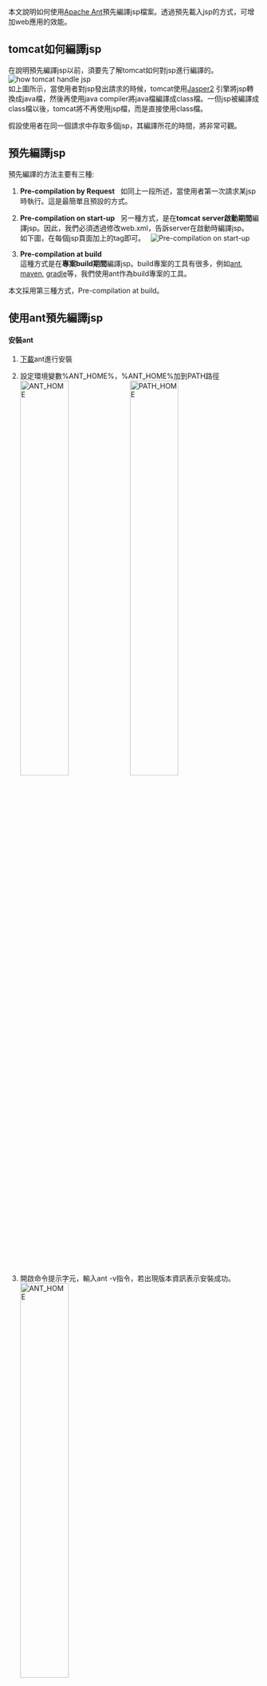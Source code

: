 本文說明如何使用[Apache Ant](http://ant.apache.org/)預先編譯jsp檔案。透過預先載入jsp的方式，可增加web應用的效能。

## tomcat如何編譯jsp
在說明預先編譯jsp以前，須要先了解tomcat如何對jsp進行編譯的。
![how tomcat handle jsp](https://media.licdn.com/mpr/mpr/shrinknp_800_800/AAEAAQAAAAAAAAYZAAAAJDFjNTNlNWY5LTA1M2YtNDYyYy1hN2YwLTU1N2I1MWEzZTk5ZA.png)  
如上圖所示，當使用者對jsp發出請求的時候，tomcat使用[Jasper2](https://tomcat.apache.org/tomcat-7.0-doc/jasper-howto.html) 引擎將jsp轉換成java檔，然後再使用java compiler將java檔編譯成class檔。一但jsp被編譯成class檔以後，tomcat將不再使用jsp檔，而是直接使用class檔。  

假設使用者在同一個請求中存取多個jsp，其編譯所花的時間，將非常可觀。

## 預先編譯jsp  
預先編譯的方法主要有三種:  
1. **Pre-compilation by Request**  
如同上一段所述，當使用者第一次請求某jsp時執行。這是最簡單且預設的方式。
  
2. **Pre-compilation on start-up**  
另一種方式，是在**tomcat server啟動期間**編譯jsp。因此，我們必須透過修改web.xml，告訴server在啟動時編譯jsp。  
如下圖，在每個jsp頁面加上<load-on-startup>的tag即可。  
![Pre-compilation on start-up](https://i.imgur.com/sLZvngz.png)  
3. **Pre-compilation at build**  
這種方式是在**專案build期間**編譯jsp。build專案的工具有很多，例如[ant](http://ant.apache.org/), [maven](https://maven.apache.org/), [gradle](https://gradle.org/)等，我們使用ant作為build專案的工具。

本文採用第三種方式，Pre-compilation at build。  

## 使用ant預先編譯jsp
#### 安裝ant  
1. [下載](http://ant.apache.org/bindownload.cgi)ant進行安裝  
  
2. 設定環境變數%ANT_HOME%，%ANT_HOME%加到PATH路徑  
<img src="https://i.imgur.com/MZ8wKdc.png" alt="ANT_HOME" width="45%" height="45%"></img>
<img src="https://i.imgur.com/HYYA5BN.png" alt="PATH_HOME" width="45%" height="45%"></img>  
  
3. 開啟命令提示字元，輸入ant -v指令，若出現版本資訊表示安裝成功。  
<img src="https://i.imgur.com/kjimDVa.png" alt="ANT_HOME" width="45%" height="45%"></img>  
  
#### 使用ant編譯jsp  
使用ant之前需要寫一份xml，告訴ant該執行那些工作(target)。我們將xml命名為[precompileJSP.xml](https://github.com/hsush2017/precompile_jsp/blob/master/precompileJSP.xml)。  
![property](https://i.imgur.com/DZGtaqs.png)  
參數設定，請依照電腦的設定更換。

![path設定](https://i.imgur.com/9nAJsFR.png)  
引入該專案會用到的jar和classpath。  

![jspc](https://i.imgur.com/rfarglb.png)  
透過JspC套件，**將jsp轉換成JAVA檔**。  
在\<taskdef\>中，定義JspC，設定JspC會用到的jar和classpath，並取名為jasper2。  
在\<jasper2\>中，轉換jsp至java。**addwebxmlmappings="true"表示在轉換時會將generated_web.xml合併到web.xml中**。轉換完成將JAVA檔存於jsp_java目錄下。

![compile jsp](https://i.imgur.com/AHMGUb8.png)  
編譯java檔。  
139-148行: 使用eclipse compiler編譯java。相較於java compiler，**eclipse compiler允許java檔有錯誤的狀況下編譯class檔**(雖然class是壞的)。若想使用java compiler，則可以刪除這幾行。  
\<javac\>，將jsp_java目錄下的java檔，編譯成class檔，並將class檔放於tomcat中，該專案的WEB-INF/classes目錄下。  
\<delete\>，將暫存的jsp_java目錄刪除。

![precompile jsp](https://i.imgur.com/9MEuY3L.png)  
依序執行target: jspc, compile_jsp。

開啟命令提示字元，移動到專案目錄下，執行ant。  
![執行ant](https://i.imgur.com/fvXYgrK.png)  

#### 執行結果 
1. **web.xml**  
如下圖所示，左邊為原本的web.xml，右邊為執行後的web.xml，可看出web.xml多了編譯後的servlet設定。  
![web.xml比較](https://i.imgur.com/lB4LXkH.png)  

2. **jsp編譯後的class**  
左邊為原本的classses目錄，編譯後，如右邊，多出org目錄。  
![classes compare1](https://i.imgur.com/Rnpg8Hz.png)  
org目錄下放所有jsp編譯過後的class檔。  
![classes compare2](https://i.imgur.com/O1JPxZM.png)  

3. **啟動tomcat後，觀察work目錄下將不再產生該專案jsp的java&class檔**  
原本tomcat會將編譯jsp後產生的java & class檔放在[tomcat目錄]/work/Catalina/[專案路徑]/[專案名稱]/org/apache/jsp目錄下。
如今我們透過ant幫tomcat預先編譯jsp後，tomcat會在classes目錄下找到這些jsp的class檔，因此將不再產生work目錄。  
![觀察work目錄](https://i.imgur.com/rYtgH69.png)
